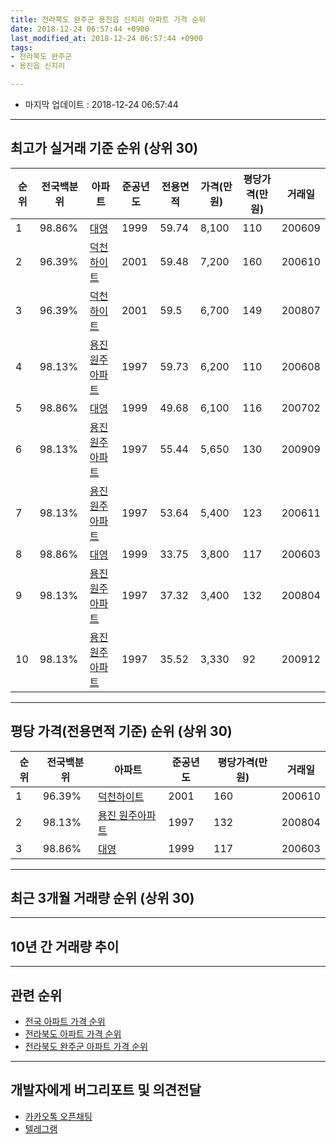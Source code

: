```yaml
---
title: 전라북도 완주군 용진읍 신지리 아파트 가격 순위
date: 2018-12-24 06:57:44 +0900
last_modified_at: 2018-12-24 06:57:44 +0900
tags:
- 전라북도 완주군
- 용진읍 신지리

---
```


* 마지막 업데이트 : 2018-12-24 06:57:44

---

## 최고가 실거래 기준 순위 (상위 30)


|순위|전국백분위|아파트|준공년도|전용면적|가격(만원)|평당가격(만원)|거래일|
|---|---|---|---|---|---|---|---|
|1|98.86%|[대영](https://search.naver.com/search.naver?query=%EC%A0%84%EB%9D%BC%EB%B6%81%EB%8F%84+%EC%99%84%EC%A3%BC%EA%B5%B0+%EC%9A%A9%EC%A7%84%EC%9D%8D+%EC%8B%A0%EC%A7%80%EB%A6%AC+%EB%8C%80%EC%98%81)|1999|59.74|8,100|110|200609|
|2|96.39%|[덕천하이트](https://search.naver.com/search.naver?query=%EC%A0%84%EB%9D%BC%EB%B6%81%EB%8F%84+%EC%99%84%EC%A3%BC%EA%B5%B0+%EC%9A%A9%EC%A7%84%EC%9D%8D+%EC%8B%A0%EC%A7%80%EB%A6%AC+%EB%8D%95%EC%B2%9C%ED%95%98%EC%9D%B4%ED%8A%B8)|2001|59.48|7,200|160|200610|
|3|96.39%|[덕천하이트](https://search.naver.com/search.naver?query=%EC%A0%84%EB%9D%BC%EB%B6%81%EB%8F%84+%EC%99%84%EC%A3%BC%EA%B5%B0+%EC%9A%A9%EC%A7%84%EC%9D%8D+%EC%8B%A0%EC%A7%80%EB%A6%AC+%EB%8D%95%EC%B2%9C%ED%95%98%EC%9D%B4%ED%8A%B8)|2001|59.5|6,700|149|200807|
|4|98.13%|[용진 원주아파트](https://search.naver.com/search.naver?query=%EC%A0%84%EB%9D%BC%EB%B6%81%EB%8F%84+%EC%99%84%EC%A3%BC%EA%B5%B0+%EC%9A%A9%EC%A7%84%EC%9D%8D+%EC%8B%A0%EC%A7%80%EB%A6%AC+%EC%9A%A9%EC%A7%84+%EC%9B%90%EC%A3%BC%EC%95%84%ED%8C%8C%ED%8A%B8)|1997|59.73|6,200|110|200608|
|5|98.86%|[대영](https://search.naver.com/search.naver?query=%EC%A0%84%EB%9D%BC%EB%B6%81%EB%8F%84+%EC%99%84%EC%A3%BC%EA%B5%B0+%EC%9A%A9%EC%A7%84%EC%9D%8D+%EC%8B%A0%EC%A7%80%EB%A6%AC+%EB%8C%80%EC%98%81)|1999|49.68|6,100|116|200702|
|6|98.13%|[용진 원주아파트](https://search.naver.com/search.naver?query=%EC%A0%84%EB%9D%BC%EB%B6%81%EB%8F%84+%EC%99%84%EC%A3%BC%EA%B5%B0+%EC%9A%A9%EC%A7%84%EC%9D%8D+%EC%8B%A0%EC%A7%80%EB%A6%AC+%EC%9A%A9%EC%A7%84+%EC%9B%90%EC%A3%BC%EC%95%84%ED%8C%8C%ED%8A%B8)|1997|55.44|5,650|130|200909|
|7|98.13%|[용진 원주아파트](https://search.naver.com/search.naver?query=%EC%A0%84%EB%9D%BC%EB%B6%81%EB%8F%84+%EC%99%84%EC%A3%BC%EA%B5%B0+%EC%9A%A9%EC%A7%84%EC%9D%8D+%EC%8B%A0%EC%A7%80%EB%A6%AC+%EC%9A%A9%EC%A7%84+%EC%9B%90%EC%A3%BC%EC%95%84%ED%8C%8C%ED%8A%B8)|1997|53.64|5,400|123|200611|
|8|98.86%|[대영](https://search.naver.com/search.naver?query=%EC%A0%84%EB%9D%BC%EB%B6%81%EB%8F%84+%EC%99%84%EC%A3%BC%EA%B5%B0+%EC%9A%A9%EC%A7%84%EC%9D%8D+%EC%8B%A0%EC%A7%80%EB%A6%AC+%EB%8C%80%EC%98%81)|1999|33.75|3,800|117|200603|
|9|98.13%|[용진 원주아파트](https://search.naver.com/search.naver?query=%EC%A0%84%EB%9D%BC%EB%B6%81%EB%8F%84+%EC%99%84%EC%A3%BC%EA%B5%B0+%EC%9A%A9%EC%A7%84%EC%9D%8D+%EC%8B%A0%EC%A7%80%EB%A6%AC+%EC%9A%A9%EC%A7%84+%EC%9B%90%EC%A3%BC%EC%95%84%ED%8C%8C%ED%8A%B8)|1997|37.32|3,400|132|200804|
|10|98.13%|[용진 원주아파트](https://search.naver.com/search.naver?query=%EC%A0%84%EB%9D%BC%EB%B6%81%EB%8F%84+%EC%99%84%EC%A3%BC%EA%B5%B0+%EC%9A%A9%EC%A7%84%EC%9D%8D+%EC%8B%A0%EC%A7%80%EB%A6%AC+%EC%9A%A9%EC%A7%84+%EC%9B%90%EC%A3%BC%EC%95%84%ED%8C%8C%ED%8A%B8)|1997|35.52|3,330|92|200912|


---

## 평당 가격(전용면적 기준) 순위 (상위 30)


|순위|전국백분위|아파트|준공년도|평당가격(만원)|거래일|
|---|---|---|---|---|---|
|1|96.39%|[덕천하이트](https://search.naver.com/search.naver?query=%EC%A0%84%EB%9D%BC%EB%B6%81%EB%8F%84+%EC%99%84%EC%A3%BC%EA%B5%B0+%EC%9A%A9%EC%A7%84%EC%9D%8D+%EC%8B%A0%EC%A7%80%EB%A6%AC+%EB%8D%95%EC%B2%9C%ED%95%98%EC%9D%B4%ED%8A%B8)|2001|160|200610|
|2|98.13%|[용진 원주아파트](https://search.naver.com/search.naver?query=%EC%A0%84%EB%9D%BC%EB%B6%81%EB%8F%84+%EC%99%84%EC%A3%BC%EA%B5%B0+%EC%9A%A9%EC%A7%84%EC%9D%8D+%EC%8B%A0%EC%A7%80%EB%A6%AC+%EC%9A%A9%EC%A7%84+%EC%9B%90%EC%A3%BC%EC%95%84%ED%8C%8C%ED%8A%B8)|1997|132|200804|
|3|98.86%|[대영](https://search.naver.com/search.naver?query=%EC%A0%84%EB%9D%BC%EB%B6%81%EB%8F%84+%EC%99%84%EC%A3%BC%EA%B5%B0+%EC%9A%A9%EC%A7%84%EC%9D%8D+%EC%8B%A0%EC%A7%80%EB%A6%AC+%EB%8C%80%EC%98%81)|1999|117|200603|


---

## 최근 3개월 거래량 순위 (상위 30)


<div style="width:100%;">
    <canvas id="deal_count_ranking" height="250"></canvas>
</div>


<script>
new Chart(document.getElementById("deal_count_ranking"), {
    type: 'horizontalBar',
    data: {
        labels: ['대영', '덕천하이트'],
        datasets: [{
            label: '실거래 수',
            data: [3, 1],
            borderColor: "rgba(255, 0, 128, 1)",
            backgroundColor: "rgba(255, 0, 128, 0.5)",
            fill: false,
        }]
    },
    options: {
        responsive: true,
        title: {
            display: true,
            text: '최근 3개월 거래량 순위'
        },
        tooltips: {
            mode: 'index',
            intersect: false,
            callbacks: {
                title: function(tooltipItems, data) {
                    return "실거래 수:";
                },
                label: function(tooltipItem, data) {
                    return data.labels[tooltipItem.index] + ": " + tooltipItem.xLabel;
                }
            }
        },
        hover: {
            mode: 'nearest',
            intersect: true
        },
        scales: {
            xAxes: [{
                display: true,
                scaleLabel: {
                    display: true,
                    labelString: '실거래 수'
                },
                ticks: {
                    suggestedMin: 0,
                }
            }],
            yAxes: [{
                display: true,
                ticks: {
                    autoSkip: false,
                    callback: function(value, index, values) {
                        if (value.length > 15)
                            return value.substr(0, 13) + "...";
                        else
                            return value;
                    }
                },
                scaleLabel: {
                    display: false,
                }
            }]
        }
    }
});

</script>


---

## 10년 간 거래량 추이


<div style="width:100%;">
    <canvas id="deal_progress" height="250"></canvas>
</div>

<script>
new Chart(document.getElementById("deal_progress"), {
    type: 'line',
    data: {
        labels: ['200812','200901','200902','200903','200904','200905','200906','200907','200908','200909','200910','200911','200912','201001','201002','201003','201004','201005','201006','201007','201008','201009','201010','201011','201012','201101','201102','201103','201104','201105','201106','201107','201108','201109','201110','201111','201112','201201','201202','201203','201204','201205','201206','201207','201208','201209','201210','201211','201212','201301','201302','201303','201304','201305','201306','201307','201308','201309','201310','201311','201312','201401','201402','201403','201404','201405','201406','201407','201408','201409','201410','201411','201412','201501','201502','201503','201504','201505','201506','201507','201508','201509','201510','201511','201512','201601','201602','201603','201604','201605','201606','201607','201608','201609','201610','201611','201612','201701','201702','201703','201704','201705','201706','201707','201708','201709','201710','201711','201712','201801','201802','201803','201804','201805','201806','201807','201808','201809','201810','201811','201812'],
        datasets: [{
            label: '실거래 수',
            pointRadius: 1,
            data: [6, 5, 12, 7, 8, 9, 4, 7, 10, 7, 8, 4, 8, 7, 9, 14, 12, 7, 7, 8, 13, 8, 10, 8, 10, 9, 13, 18, 15, 6, 18, 6, 10, 22, 11, 8, 8, 9, 8, 7, 9, 3, 11, 6, 8, 2, 9, 7, 3, 8, 4, 6, 6, 8, 6, 6, 6, 1, 6, 8, 4, 5, 6, 6, 7, 10, 6, 4, 4, 6, 9, 2, 6, 5, 8, 9, 11, 7, 7, 12, 8, 7, 6, 4, 2, 4, 11, 9, 11, 7, 7, 3, 9, 6, 5, 9, 5, 4, 5, 18, 5, 4, 4, 3, 7, 8, 2, 7, 4, 8, 5, 11, 3, 5, 4, 7, 6, 5, 3, 1, 0],
            borderColor: "rgba(255, 201, 14, 1)",
            backgroundColor: "rgba(255, 201, 14, 0.5)",
            fill: true,
        }]
    },
    options: {
        responsive: true,
        title: {
            display: true,
            text: '10년간 거래량 추이'
        },
        tooltips: {
            mode: 'index',
            intersect: false,
        },
        hover: {
            mode: 'nearest',
            intersect: true
        },
        scales: {
            xAxes: [{
                display: true,
                scaleLabel: {
                    display: true,
                    labelString: '년/월'
                }
            }],
            yAxes: [{
                display: true,
                ticks: {
                    suggestedMin: 0,
                },
                scaleLabel: {
                    display: true,
                    labelString: '실거래 수'
                }
            }]
        }
    }
});

</script>


---

## 관련 순위

- [전국 아파트 가격 순위](https://inasie.github.io/apt-ranking/전국)
- [전라북도 아파트 가격 순위](https://inasie.github.io/apt-ranking/전라북도)
- [전라북도 완주군 아파트 가격 순위](https://inasie.github.io/apt-ranking/전라북도-완주군)


---

## 개발자에게 버그리포트 및 의견전달

- [카카오톡 오픈채팅](https://open.kakao.com/o/gLJUAP4)
- [텔레그램](https://t.me/inasie)

